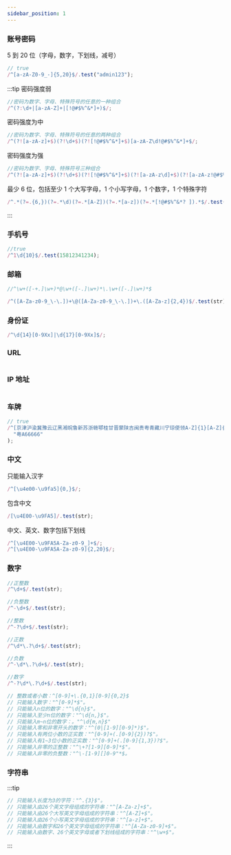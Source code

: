 ```yaml
---
sidebar_position: 1
---
```


### 账号密码

5 到 20 位（字母，数字，下划线，减号）

```js
// true
/^[a-zA-Z0-9_-]{5,20}$/.test("admin123");
```

:::tip
密码强度弱

```js
//密码为数字、字母、特殊符号的任意的一种组合
/^(?:\d+|[a-zA-Z]+|[!@#$%^&*]+)$/;
```

密码强度为中

```js
//密码为数字、字母、特殊符号的任意的两种组合
/^(?![a-zA-z]+$)(?!\d+$)(?![!@#$%^&*]+$)[a-zA-Z\d!@#$%^&*]+$/;
```

密码强度为强

```js
//密码为数字、字母、特殊符号三种组合
/^(?![a-zA-z]+$)(?!\d+$)(?![!@#$%^&*]+$)(?![a-zA-z\d]+$)(?![a-zA-z!@#$%^&*]+$)(?![\d!@#$%^&*]+$)[a-zA-Z\d!@#$%^&*]+$/;
```

最少 6 位，包括至少 1 个大写字母，1 个小写字母，1 个数字，1 个特殊字符

```js
/^.*(?=.{6,})(?=.*\d)(?=.*[A-Z])(?=.*[a-z])(?=.*[!@#$%^&*? ]).*$/.test(str);
```

:::

### 手机号

```js
//true
/^1\d{10}$/.test(15812341234);
```

### 邮箱

```js
//^\w+([-+.]\w+)*@\w+([-.]\w+)*\.\w+([-.]\w+)*$

/^([A-Za-z0-9_\-\.])+\@([A-Za-z0-9_\-\.])+\.([A-Za-z]{2,4})$/.test(str);
```

### 身份证

```js
/^\d{14}[0-9Xx]|\d{17}[0-9Xx]$/;
```

### URL

```js

```

### IP 地址

```js

```

### 车牌

```js
// true
/^[京津沪渝冀豫云辽黑湘皖鲁新苏浙赣鄂桂甘晋蒙陕吉闽贵粤青藏川宁琼使领A-Z]{1}[A-Z]{1}[A-Z0-9]{4}[A-Z0-9挂学警港澳]{1}$/.test(
  "粤A66666"
);
```

### 中文

只能输入汉字

```js
/^[\u4e00-\u9fa5]{0,}$/;
```

包含中文

```js
/[\u4E00-\u9FA5]/.test(str);
```

中文、英文、数字包括下划线

```js
/^[\u4E00-\u9FA5A-Za-z0-9_]+$/;
/^[\u4E00-\u9FA5A-Za-z0-9]{2,20}$/;
```

### 数字

```js
//正整数
/^\d+$/.test(str);

//负整数
/^-\d+$/.test(str);

//整数
/^-?\d+$/.test(str);

//正数
/^\d*\.?\d+$/.test(str);

//负数
/^-\d*\.?\d+$/.test(str);

//数字
/^-?\d*\.?\d+$/.test(str);

// 整数或者小数：^[0-9]+\.{0,1}[0-9]{0,2}$
// 只能输入数字："^[0-9]*$"。
// 只能输入n位的数字："^\d{n}$"。
// 只能输入至少n位的数字："^\d{n,}$"。
// 只能输入m~n位的数字：。"^\d{m,n}$"
// 只能输入零和非零开头的数字："^(0|[1-9][0-9]*)$"。
// 只能输入有两位小数的正实数："^[0-9]+(.[0-9]{2})?$"。
// 只能输入有1~3位小数的正实数："^[0-9]+(.[0-9]{1,3})?$"。
// 只能输入非零的正整数："^\+?[1-9][0-9]*$"。
// 只能输入非零的负整数："^\-[1-9][]0-9"*$。
```

### 字符串

:::tip

```js
// 只能输入长度为3的字符："^.{3}$"。
// 只能输入由26个英文字母组成的字符串："^[A-Za-z]+$"。
// 只能输入由26个大写英文字母组成的字符串："^[A-Z]+$"。
// 只能输入由26个小写英文字母组成的字符串："^[a-z]+$"。
// 只能输入由数字和26个英文字母组成的字符串："^[A-Za-z0-9]+$"。
// 只能输入由数字、26个英文字母或者下划线组成的字符串："^\w+$"。
```

:::